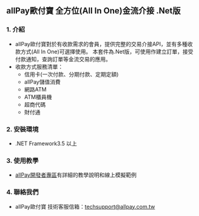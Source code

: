 ## allPay歐付寶 全方位(All In One)金流介接 .Net版

### 1. 介紹

* allPay歐付寶對於有收款需求的會員，提供完整的交易介接API，並有多種收款方式(All In One)可選擇使用。
本套件為.Net版，可使用作建立訂單，接受付款通知，查詢訂單等金流交易的應用。
* 收款方式服務清單：
  * 信用卡(一次付款、分期付款、定期定額)
  * allPay儲值消費   
  * 網路ATM
  * ATM櫃員機
  * 超商代碼
  * 財付通

### 2. 安裝環境

* .NET Framework3.5 以上

### 3. 使用教學

* [allPay開發者專區][]有詳細的教學說明和線上模擬範例

### 4. 聯絡我們

* allPay歐付寶 技術客服信箱：techsupport@allpay.com.tw

[allPay開發者專區]: https://developers.allpay.com.tw/
